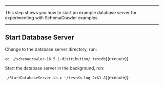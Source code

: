 -----

This step shows you how to start an example database server for experimenting with SchemaCrawler examples.

-----

## Start Database Server

Change to the database server directory, run:

`cd ~/schemacrawler-16.5.1-distribution/_testdb`{{execute}}

Start the database server in the background, run:

`./StartDatabaseServer.sh > ~/testdb.log 2>&1 &`{{execute}}
